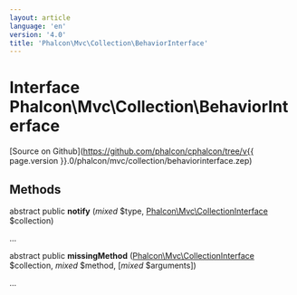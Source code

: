```yaml
---
layout: article
language: 'en'
version: '4.0'
title: 'Phalcon\Mvc\Collection\BehaviorInterface'
---
```

# Interface **Phalcon\Mvc\Collection\BehaviorInterface**

[Source on Github](https://github.com/phalcon/cphalcon/tree/v{{ page.version }}.0/phalcon/mvc/collection/behaviorinterface.zep)

## Methods
abstract public  **notify** (*mixed* $type, [Phalcon\Mvc\CollectionInterface](Phalcon_Mvc_CollectionInterface) $collection)

...


abstract public  **missingMethod** ([Phalcon\Mvc\CollectionInterface](Phalcon_Mvc_CollectionInterface) $collection, *mixed* $method, [*mixed* $arguments])

...


